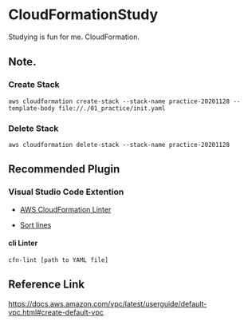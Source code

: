 # CloudFormationStudy
Studying is fun for me. CloudFormation.

## Note.

### Create Stack 

```
aws cloudformation create-stack --stack-name practice-20201128 --template-body file://./01_practice/init.yaml
```

### Delete Stack

```
aws cloudformation delete-stack --stack-name practice-20201128
```

## Recommended Plugin

### Visual Studio Code Extention

* [AWS CloudFormation Linter](https://github.com/aws-cloudformation/cfn-python-lint)

* [Sort lines](https://github.com/Tyriar/vscode-sort-lines)

#### cli Linter

```
cfn-lint [path to YAML file]
```

## Reference Link

https://docs.aws.amazon.com/vpc/latest/userguide/default-vpc.html#create-default-vpc
